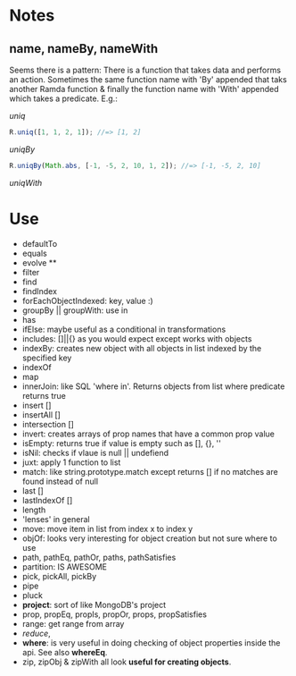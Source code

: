 # Notes

## name, nameBy, nameWith
Seems there is a pattern: There is a function that takes data and performs an action. Sometimes the same function name with 'By' appended that taks another Ramda function & finally the function name with 'With' appended which takes a predicate. E.g.:

*uniq*
```js
R.uniq([1, 1, 2, 1]); //=> [1, 2]
```

*uniqBy*
```js
R.uniqBy(Math.abs, [-1, -5, 2, 10, 1, 2]); //=> [-1, -5, 2, 10]
```

*uniqWith*




# Use
- defaultTo
- equals
- evolve **
- filter
- find
- findIndex
- forEachObjectIndexed: key, value :)
- groupBy || groupWith: use in <CriteriaTestResults />
- has
- ifElse: maybe useful as a conditional in transformations
- includes: []||{} as you would expect except works with objects
- indexBy: creates new object with all objects in list indexed by the specified key
- indexOf
- map
- innerJoin: like SQL 'where in'. Returns objects from list where predicate returns true
- insert []
- insertAll []
- intersection []
- invert: creates arrays of prop names that have a common prop value
- isEmpty: returns true if value is empty such as [], {}, ''
- isNil: checks if vlaue is null || undefiend
- juxt: apply 1 function to list
- match: like string.prototype.match except returns [] if no matches are found instead of null
- last []
- lastIndexOf []
- length
- 'lenses' in general
- move: move item in list from index x to index y
- objOf: looks very interesting for object creation but not sure where to use
- path, pathEq, pathOr, paths, pathSatisfies
- partition: IS AWESOME
- pick, pickAll, pickBy
- pipe
- pluck
- **project**: sort of like MongoDB's project
- prop, propEq, propIs, propOr, props, propSatisfies
- range: get range from array
- *reduce*,
- **where**: is very useful in doing checking of object properties inside the api. See also **whereEq**.
- zip, zipObj & zipWith all look **useful for creating objects**.
